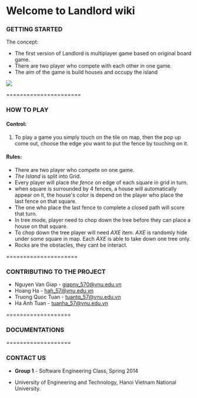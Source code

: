 Welcome to Landlord wiki
===



### GETTING STARTED

The concept:

*  	The first version of Landlord is multiplayer game based on original board game.
*	There are two player who compete with each other in one game.
* 	The aim of the game is build houses and occupy the island



![](https://trello-attachments.s3.amazonaws.com/52c4f6123915d4930f0201d2/530711763f3a2e8a45410d84/e66e722756b80f05deba192a0bde516c/Landlord_draft-01.png)


======================
### HOW TO PLAY


#### Control: 

   1. To play a game you simply touch on the tile on map, then the pop up come out, choose the edge you want to put the fence by touching on it.


#### Rules: 

   - There are two player who compete on one game.
   - *The Island* is split into Grid.
   - Every player will place *the fence* on edge of each square in grid in turn.
   - when square is surrounded by 4 fences, a house will automatically appear on it, the house's color is depend on the player who place the last fence on that square.
   - The one who place the last fence to complete a closed path will score that turn. 
   - In tree mode, player need to chop down the tree before they can place a house on that square.
   - To chop down the tree player will need *AXE* item. *AXE* is randomly hide under some square in map. Each *AXE* is able to take down one tree only.
   - Rocks are the obstacles, they cant be interact. 

=====================
### CONTRIBUTING TO THE PROJECT


- Nguyen Van Giap - giapnv_570@vnu.edu.vn
- Hoang Ha  - hah_57@vnu.edu.vn
- Truong Quoc Tuan - tuantq_57@vnu.edu.vn
- Ha Anh Tuan - tuanha_57@vnu.edu.vn

=================== 

### DOCUMENTATIONS

===================

### CONTACT US


- __Group 1__ -  Software Engineering Class, Spring 2014

- University of Engineering and Technology, Hanoi Vietnam National University.


